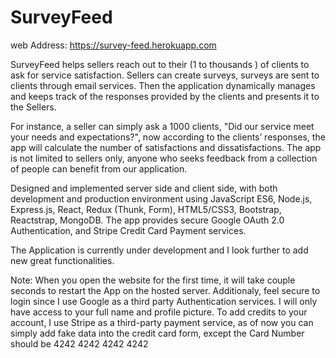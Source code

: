 # SurveyFeed

web Address: https://survey-feed.herokuapp.com

SurveyFeed helps sellers reach out to their (1 to thousands ) of clients to ask for service satisfaction. Sellers can create surveys, surveys are sent to clients through email services. Then the application dynamically manages and keeps track of the responses provided by the clients and presents it to the Sellers.

For instance, a seller can simply ask a 1000 clients, "Did our service meet your needs and expectations?", now according to the clients’ responses, the app will calculate the number of satisfactions and dissatisfactions. The app is not limited to sellers only, anyone who seeks feedback from a collection of people can benefit from our application.

Designed and implemented server side and client side, with both development and production environment using JavaScript ES6, Node.js, Express.js, React, Redux (Thunk, Form), HTML5/CSS3, Bootstrap, Reactstrap, MongoDB. The app provides secure Google OAuth 2.0 Authentication, and Stripe Credit Card Payment services.

The Application is currently under development and I look further to add new great functionalities.

Note: When you open the website for the first time, it will take couple seconds to restart the App on the hosted server. Additionaly, feel secure to login since I use Google as a third party Authentication services. I will only have access to your full name and profile picture. To add credits to your account, I use Stripe as a third-party payment service, as of now you can simply add fake data into the credit card form, except the Card Number should be 4242 4242 4242 4242
